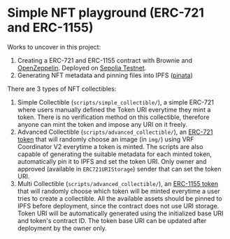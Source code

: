 # Simple NFT playground (ERC-721 and ERC-1155)

Works to uncover in this project:
1. Creating a ERC-721 and ERC-1155 contract with Brownie and [OpenZeppelin](https://docs.openzeppelin.com/contracts/4.x/erc20). Deployed on [Sepolia Testnet](https://sepolia.dev/).
2. Generating NFT metadata and pinning files into IPFS ([pinata](https://www.pinata.cloud/))

There are 3 types of NFT collectibles:
1. Simple Collectible (`scripts/simple_collectible/`), a simple ERC-721 where users manually defined the Token URI everytime they mint a token. There is no verification method on this collectible, therefore anyone can mint the token and impose any URI on it freely.
2. Advanced Collectible (`scripts/advanced_collectible/`), an [ERC-721 token](https://sepolia.etherscan.io/address/0x7546E10CD77D82c48E35409a9310999Da1Ad05aE) that will randomly choose an image (in `img/`) using VRF Coordinator V2 everytime a token is minted. The scripts are also capable of generating the suitable metadata for each minted token, automatically pin it to IPFS and set the token URI. Only owner and approved (available in `ERC721URIStorage`) sender that can set the token URI.
3. Multi Collectible (`scripts/advanced_collectible/`), an [ERC-1155 token](https://sepolia.etherscan.io/address/0x7296CD7371abCC79Add2069D06b418a21e750650) that will randomly choose which token will be minted everytime a user tries to create a collectible. All the available assets should be pinned to IPFS before deployment, since the contract does not use URI storage. Token URI will be automatically generated using the initialized base URI and token's contract ID. The token base URI can be updated after deployment by the owner only.